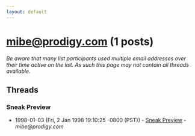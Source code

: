 ```yaml
---
layout: default
---
```


# mibe@prodigy.com (1 posts)

_Be aware that many list participants used multiple email addresses over their time active on the list. As such this page may not contain all threads available._

## Threads

### Sneak Preview
+ 1998-01-03 (Fri, 2 Jan 1998 19:10:25 -0800 (PST)) - [Sneak Preview](/archive/1998/01/81c43d1567c4e6c6fc41420407cdfc83b9d0bffb05fb8737a74e3874dafdab82) - _mibe@prodigy.com_

